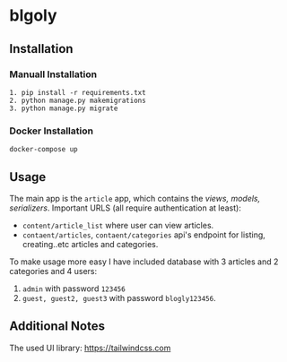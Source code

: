 # blgoly

## Installation 

### Manuall Installation 

```
1. pip install -r requirements.txt
2. python manage.py makemigrations
3. python manage.py migrate

```

### Docker Installation

`docker-compose up`


## Usage

The main app is the `article` app, which contains the *views, models, serializers*. Important URLS (all require authentication at least):

* `content/article_list` where user can view articles.
* `contaent/articles`, `contaent/categories` api's endpoint for listing, creating..etc articles and categories.  

To make usage more easy I have included database with 3 articles and 2 categories and 4 users:

  1. `admin` with password `123456`
  2. `guest, guest2, guest3` with password `blogly123456`.


## Additional Notes

The used UI library: https://tailwindcss.com
